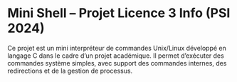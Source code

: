 # Mini Shell – Projet Licence 3 Info (PSI 2024)

Ce projet est un mini interpréteur de commandes Unix/Linux développé en langage C dans le cadre d’un projet académique. Il permet d’exécuter des commandes système simples, avec support des commandes internes, des redirections et de la gestion de processus.

